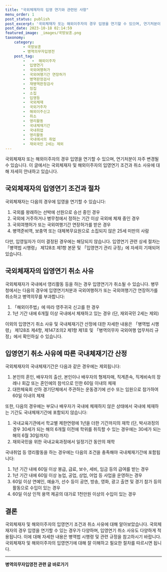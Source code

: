 ```yaml
---
title: "국외체재자의 입영 연기와 관련된 사항"
menu_order: 1
post_status: publish
post_excerpt: '국외체재자 또는 해외이주자의 경우 입영을 연기할 수 있으며, 연기처분이 자주 변경될 수 있습니다. 이 글에서는 국외체재자 및 해외이주자의 입영연기 조건과 취소 사유에 대해 자세히 안내하고 있습니다.'
post_date: 2023-10-18 02:14:59
featured_image: _images/국방보훈.png
taxonomy:
    category:
        - 국방보훈
        - 병역의무자입영전
    post_tag:
        -   -  해외이주자
        -  입영연기
        -  국외여행허가
        -  국외여행기간 연장허가
        -  병역판정검사
        -  재병역판정검사
        -  징집
        -  소집
        -  입영등
        -  국외체재
        -  국외거주자
        -  해외이주신고
        -  취소
        -  영리활동
        -  국내체재기간
        -  국내취업
        -  영리활동
        -  국내에서의 취업
        -  재외국민 2세는 제외
---
```




국외체재자 또는 해외이주자의 경우 입영을 연기할 수 있으며, 연기처분이 자주 변경될 수 있습니다. 이 글에서는 국외체재자 및 해외이주자의 입영연기 조건과 취소 사유에 대해 자세히 안내하고 있습니다.

## 국외체재자의 입영연기 조건과 절차

국외체재자는 다음의 경우에 입영을 연기할 수 있습니다:

1. 국외를 왕래하는 선박에 선원으로 승선 중인 경우
2. 국외에 거주하거나 병무청에서 정하는 기간 이상 국외에 체재 중인 경우
3. 국외여행허가 또는 국외여행기간 연장허가를 받은 경우
4. 병역준비역, 보충역 또는 대체복무요원으로 소집되지 않은 25세 미만의 사람

다만, 입영일자가 이미 결정된 경우에는 해당되지 않습니다. 입영연기 관련 상세 절차는 「병역법 시행령」 제128조 제1항 본문 및 「입영연기 관리 규정」에 자세히 기재되어 있습니다.

## 국외체재자의 입영연기 취소 사유

국외체재자가 국내에서 영리활동 등을 하는 경우 입영연기가 취소될 수 있습니다. 병무청에서는 다음의 경우에 입영연기처분과 국외여행허가 또는 국외여행기간 연장허가를 취소하고 병역의무를 부과합니다:

1. 「해외이주법」에 따라 영주귀국 신고를 한 경우
2. 1년 기간 내에 6개월 이상 국내에서 체재하고 있는 경우 (단, 재외국민 2세는 제외)

이외의 입영연기 취소 사유 및 국내체재기간 산정에 대한 자세한 내용은 「병역법 시행령」 제128조 제4항, 제147조의2 제1항 제1호 및 「병역의무자 국외여행 업무처리 규정」에서 확인하실 수 있습니다.

## 입영연기 취소 사유에 따른 국내체재기간 산정

국외체재자의 국내체재기간은 다음과 같은 경우에는 제외됩니다:

1. 본인의 혼인, 배우자의 출산, 본인이나 배우자의 형제자매, 직계존속, 직계비속의 장례나 회갑 또는 혼인에의 참석으로 인한 60일 이내의 체재
2. 대한체육회 산하 경기단체에서 주관하는 운동경기에 선수 또는 임원으로 참가하여 60일 이내의 체재

또한, 다음의 경우에는 부모나 배우자가 국내에 체재하지 않은 상태에서 국내에 체재하는 기간도 국내체재기간에 포함되지 않습니다:

1. 국내교육기관에서 학교별 제한연령에 1년을 더한 기간까지의 재학 (단, 박사과정의 경우 30세가 되는 해의 6개월 이전에 학위를 취득할 수 있는 경우에는 30세가 되는 해의 6월 30일까지)
2. 재외국민을 위한 국내교육과정에서 일정기간 동안의 재학

국내취업 등 영리활동을 하는 경우에는 다음의 조건을 충족해야 국내체재기간에 포함됩니다:

1. 1년 기간 내에 60일 이상 봉급, 급료, 보수, 세비, 임금 등의 급여를 받는 경우
2. 1년 기간 내에 60일 이상 농업, 공업, 상업, 어업 등 사업을 운영하는 경우
3. 60일 이상 연예인, 예술가, 선수 등이 공연, 방송, 영화, 광고 출연 및 경기 참가 등의 활동으로 수입이 있는 경우
4. 60일 이상 인적 용역 제공의 대가로 1천만원 이상의 수입이 있는 경우

## 결론

국외체재자 및 해외이주자의 입영연기 조건과 취소 사유에 대해 알아보았습니다. 국외체재자의 경우 입영을 연기할 수 있는 경우가 다양하며, 입영연기 취소 사유도 다양하게 적용됩니다. 이에 대해 자세한 내용은 병역법 시행령 및 관련 규정을 참고하시기 바랍니다. 국외체재자 및 해외이주자의 입영연기에 대해 잘 이해하고 필요한 절차를 따르시면 됩니다.
<!-- wp:separator -->
<hr class="wp-block-separator has-alpha-channel-opacity"/>
<!-- /wp:separator -->

<!-- wp:group {"backgroundColor":"base","layout":{"type":"constrained"}} -->
<div class="wp-block-group has-base-background-color has-background"><!-- wp:paragraph {"align":"center","fontSize":"medium"} -->
<p class="has-text-align-center has-large-font-size"><strong>병역의무자입영전 관련 글 바로가기</strong></p>
<!-- /wp:paragraph -->


<!-- wp:latest-posts
{"categories":[{"id":9092,"count":19,"description":"","link":"https://uknowlaw.com/category/%eb%b3%91%ec%97%ad%ec%9d%98%eb%ac%b4%ec%9e%90%ec%9e%85%ec%98%81%ec%a0%84/","name":"병역의무자입영전","slug":"병역의무자입영전","taxonomy":"category","parent":0,"meta":[],"_links":{"self":[{"href":"https://uknowlaw.com/wp-json/wp/v2/categories/9092"}],"collection":[{"href":"https://uknowlaw.com/wp-json/wp/v2/categories"}],"about":[{"href":"https://uknowlaw.com/wp-json/wp/v2/taxonomies/category"}],"wp:post_type":[{"href":"https://uknowlaw.com/wp-json/wp/v2/posts?categories=9092"}],"curies":[{"name":"wp","href":"https://api.w.org/{rel}","templated":true}]}}],"postsToShow":100,"excerptLength":28,"postLayout":"grid","columns":2,"featuredImageAlign":"left","featuredImageSizeSlug":"large","fontSize":18px} /--></div>
<!-- /wp:group -->